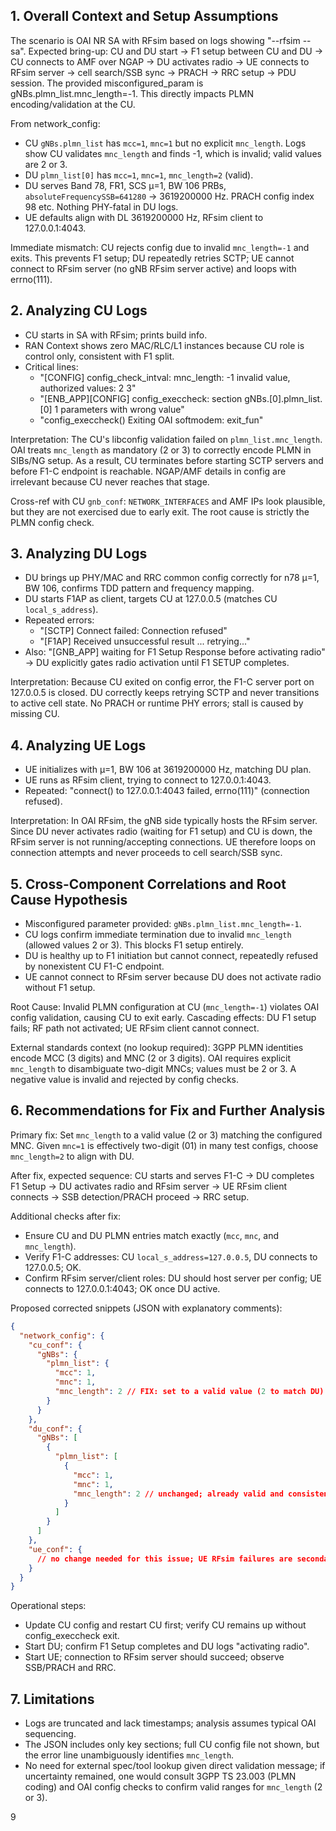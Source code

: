 ## 1. Overall Context and Setup Assumptions
The scenario is OAI NR SA with RFsim based on logs showing "--rfsim --sa". Expected bring-up: CU and DU start → F1 setup between CU and DU → CU connects to AMF over NGAP → DU activates radio → UE connects to RFsim server → cell search/SSB sync → PRACH → RRC setup → PDU session. The provided misconfigured_param is gNBs.plmn_list.mnc_length=-1. This directly impacts PLMN encoding/validation at the CU.

From network_config:
- CU `gNBs.plmn_list` has `mcc=1`, `mnc=1` but no explicit `mnc_length`. Logs show CU validates `mnc_length` and finds -1, which is invalid; valid values are 2 or 3.
- DU `plmn_list[0]` has `mcc=1`, `mnc=1`, `mnc_length=2` (valid).
- DU serves Band 78, FR1, SCS µ=1, BW 106 PRBs, `absoluteFrequencySSB=641280` → 3619200000 Hz. PRACH config index 98 etc. Nothing PHY-fatal in DU logs.
- UE defaults align with DL 3619200000 Hz, RFsim client to 127.0.0.1:4043.

Immediate mismatch: CU rejects config due to invalid `mnc_length=-1` and exits. This prevents F1 setup; DU repeatedly retries SCTP; UE cannot connect to RFsim server (no gNB RFsim server active) and loops with errno(111).

## 2. Analyzing CU Logs
- CU starts in SA with RFsim; prints build info.
- RAN Context shows zero MAC/RLC/L1 instances because CU role is control only, consistent with F1 split.
- Critical lines:
  - "[CONFIG] config_check_intval: mnc_length: -1 invalid value, authorized values: 2 3"
  - "[ENB_APP][CONFIG] config_execcheck: section gNBs.[0].plmn_list.[0] 1 parameters with wrong value"
  - "config_execcheck() Exiting OAI softmodem: exit_fun"

Interpretation: The CU's libconfig validation failed on `plmn_list.mnc_length`. OAI treats `mnc_length` as mandatory (2 or 3) to correctly encode PLMN in SIBs/NG setup. As a result, CU terminates before starting SCTP servers and before F1-C endpoint is reachable. NGAP/AMF details in config are irrelevant because CU never reaches that stage.

Cross-ref with CU `gnb_conf`: `NETWORK_INTERFACES` and AMF IPs look plausible, but they are not exercised due to early exit. The root cause is strictly the PLMN config check.

## 3. Analyzing DU Logs
- DU brings up PHY/MAC and RRC common config correctly for n78 µ=1, BW 106, confirms TDD pattern and frequency mapping.
- DU starts F1AP as client, targets CU at 127.0.0.5 (matches CU `local_s_address`).
- Repeated errors:
  - "[SCTP] Connect failed: Connection refused"
  - "[F1AP] Received unsuccessful result ... retrying..."
- Also: "[GNB_APP] waiting for F1 Setup Response before activating radio" → DU explicitly gates radio activation until F1 SETUP completes.

Interpretation: Because CU exited on config error, the F1-C server port on 127.0.0.5 is closed. DU correctly keeps retrying SCTP and never transitions to active cell state. No PRACH or runtime PHY errors; stall is caused by missing CU.

## 4. Analyzing UE Logs
- UE initializes with µ=1, BW 106 at 3619200000 Hz, matching DU plan.
- UE runs as RFsim client, trying to connect to 127.0.0.1:4043.
- Repeated: "connect() to 127.0.0.1:4043 failed, errno(111)" (connection refused).

Interpretation: In OAI RFsim, the gNB side typically hosts the RFsim server. Since DU never activates radio (waiting for F1 setup) and CU is down, the RFsim server is not running/accepting connections. UE therefore loops on connection attempts and never proceeds to cell search/SSB sync.

## 5. Cross-Component Correlations and Root Cause Hypothesis
- Misconfigured parameter provided: `gNBs.plmn_list.mnc_length=-1`.
- CU logs confirm immediate termination due to invalid `mnc_length` (allowed values 2 or 3). This blocks F1 setup entirely.
- DU is healthy up to F1 initiation but cannot connect, repeatedly refused by nonexistent CU F1-C endpoint.
- UE cannot connect to RFsim server because DU does not activate radio without F1 setup.

Root Cause: Invalid PLMN configuration at CU (`mnc_length=-1`) violates OAI config validation, causing CU to exit early. Cascading effects: DU F1 setup fails; RF path not activated; UE RFsim client cannot connect.

External standards context (no lookup required): 3GPP PLMN identities encode MCC (3 digits) and MNC (2 or 3 digits). OAI requires explicit `mnc_length` to disambiguate two-digit MNCs; values must be 2 or 3. A negative value is invalid and rejected by config checks.

## 6. Recommendations for Fix and Further Analysis
Primary fix: Set `mnc_length` to a valid value (2 or 3) matching the configured MNC. Given `mnc=1` is effectively two-digit (01) in many test configs, choose `mnc_length=2` to align with DU.

After fix, expected sequence: CU starts and serves F1-C → DU completes F1 Setup → DU activates radio and RFsim server → UE RFsim client connects → SSB detection/PRACH proceed → RRC setup.

Additional checks after fix:
- Ensure CU and DU PLMN entries match exactly (`mcc`, `mnc`, and `mnc_length`).
- Verify F1-C addresses: CU `local_s_address=127.0.0.5`, DU connects to 127.0.0.5; OK.
- Confirm RFsim server/client roles: DU should host server per config; UE connects to 127.0.0.1:4043; OK once DU active.

Proposed corrected snippets (JSON with explanatory comments):

```json
{
  "network_config": {
    "cu_conf": {
      "gNBs": {
        "plmn_list": {
          "mcc": 1,
          "mnc": 1,
          "mnc_length": 2 // FIX: set to a valid value (2 to match DU)
        }
      }
    },
    "du_conf": {
      "gNBs": [
        {
          "plmn_list": [
            {
              "mcc": 1,
              "mnc": 1,
              "mnc_length": 2 // unchanged; already valid and consistent
            }
          ]
        }
      ]
    },
    "ue_conf": {
      // no change needed for this issue; UE RFsim failures are secondary
    }
  }
}
```

Operational steps:
- Update CU config and restart CU first; verify CU remains up without config_execcheck exit.
- Start DU; confirm F1 Setup completes and DU logs "activating radio".
- Start UE; connection to RFsim server should succeed; observe SSB/PRACH and RRC.

## 7. Limitations
- Logs are truncated and lack timestamps; analysis assumes typical OAI sequencing.
- The JSON includes only key sections; full CU config file not shown, but the error line unambiguously identifies `mnc_length`.
- No need for external spec/tool lookup given direct validation message; if uncertainty remained, one would consult 3GPP TS 23.003 (PLMN coding) and OAI config checks to confirm valid ranges for `mnc_length` (2 or 3).

9